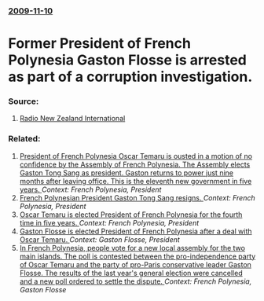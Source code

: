 ### [2009-11-10](/news/2009/11/10/index.md)

#  Former President of French Polynesia Gaston Flosse is arrested as part of a corruption investigation. 




### Source:

1. [Radio New Zealand International](http://www.rnzi.com/pages/news.php?op=read&id=50234)

### Related:

1. [ President of French Polynesia Oscar Temaru is ousted in a motion of no confidence by the Assembly of French Polynesia. The Assembly elects Gaston Tong Sang as president. Gaston returns to power just nine months after leaving office. This is the eleventh new government in five years. ](/news/2009/11/25/president-of-french-polynesia-oscar-temaru-is-ousted-in-a-motion-of-no-confidence-by-the-assembly-of-french-polynesia-the-assembly-elects.md) _Context: French Polynesia, President_
2. [ French Polynesian President Gaston Tong Sang resigns. ](/news/2009/02/7/french-polynesian-president-gaston-tong-sang-resigns.md) _Context: French Polynesia, President_
3. [ Oscar Temaru is elected President of French Polynesia for the fourth time in five years. ](/news/2009/02/11/oscar-temaru-is-elected-president-of-french-polynesia-for-the-fourth-time-in-five-years.md) _Context: French Polynesia, President_
4. [ Gaston Flosse is elected President of French Polynesia after a deal with Oscar Temaru. ](/news/2008/02/23/gaston-flosse-is-elected-president-of-french-polynesia-after-a-deal-with-oscar-temaru.md) _Context: Gaston Flosse, President_
5. [ In French Polynesia, people vote for a new local assembly for the two main islands. The poll is contested between the pro-independence party of Oscar Temaru and the party of pro-Paris conservative leader Gaston Flosse. The results of the last year's general election were cancelled and a new poll ordered to settle the dispute. ](/news/2005/02/14/in-french-polynesia-people-vote-for-a-new-local-assembly-for-the-two-main-islands-the-poll-is-contested-between-the-pro-independence-part.md) _Context: French Polynesia, Gaston Flosse_
